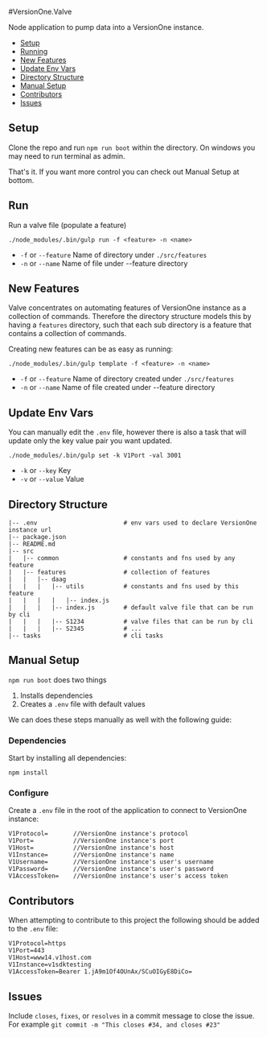 #VersionOne.Valve

Node application to pump data into a VersionOne instance.

- [Setup](#setup)
- [Running](#run)
- [New Features](#new-features)
- [Update Env Vars](#update-env-vars)
- [Directory Structure](#directory-structure)
- [Manual Setup](#manual-setup)
- [Contributors](#contributors)
- [Issues](#issues)

## Setup
Clone the repo and run `npm run boot` within the directory.
On windows you may need to run terminal as admin.

That's it. If you want more control you can check out Manual Setup at bottom.

## Run
Run a valve file (populate a feature)
```
./node_modules/.bin/gulp run -f <feature> -n <name>
```
- `-f` or `--feature` Name of directory under `./src/features`
- `-n` or `--name` Name of file under --feature directory

## New Features
Valve concentrates on automating features of VersionOne instance as a collection of commands.
Therefore the directory structure models this by having a `features` directory,
such that each sub directory is a feature that contains a collection of commands.

Creating new features can be as easy as running:
```
./node_modules/.bin/gulp template -f <feature> -n <name>
```
- `-f` or `--feature` Name of directory created under `./src/features`
- `-n` or `--name` Name of file created under --feature directory

## Update Env Vars

You can manually edit the `.env` file, however there is also a task that
will update only the key value pair you want updated.

```
./node_modules/.bin/gulp set -k V1Port -val 3001
```
- `-k` or `--key` Key
- `-v` or `--value` Value

## Directory Structure
```
|-- .env                        # env vars used to declare VersionOne instance url
|-- package.json
|-- README.md
|-- src
|   |-- common                  # constants and fns used by any feature
|   |-- features                # collection of features
|   |   |-- daag                
|   |   |   |-- utils           # constants and fns used by this feature
|   |   |   |   |-- index.js
|   |   |   |-- index.js        # default valve file that can be run by cli
|   |   |   |-- S1234           # valve files that can be run by cli
|   |   |   |-- S2345           # ...
|-- tasks                       # cli tasks

```
## Manual Setup

`npm run boot` does two things  
1. Installs dependencies  
2. Creates a `.env` file with default values  

We can does these steps manually as well with the following guide:

### Dependencies
Start by installing all dependencies:
```
npm install
```

### Configure
Create a `.env` file in the root of the application to connect to VersionOne instance:

```
V1Protocol=       //VersionOne instance's protocol
V1Port=           //VersionOne instance's port
V1Host=           //VersionOne instance's host
V1Instance=       //VersionOne instance's name
V1Username=       //VersionOne instance's user's username
V1Password=       //VersionOne instance's user's password
V1AccessToken=    //VersionOne instance's user's access token
```

## Contributors

When attempting to contribute to this project the following should be added to the `.env` file:

```
V1Protocol=https
V1Port=443
V1Host=www14.v1host.com
V1Instance=v1sdktesting
V1AccessToken=Bearer 1.jA9m1Of4OUnAx/SCuOIGyE8DiCo=
```

## Issues

Include `closes`, `fixes`, or `resolves` in a commit message to close the issue.
For example `git commit -m "This closes #34, and closes #23"`
